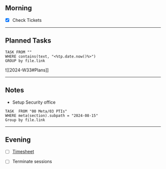 ## Morning
- [x] Check Tickets

---
## Planned Tasks
~~~dataview
TASK FROM ""
WHERE contains(text, "<%tp.date.now()%>")
GROUP by file.link
~~~
![[2024-W33#Plans]]

---
## Notes
- Setup Security office

~~~dataview
TASK  FROM "00 Meta/03 PTIs"
WHERE meta(section).subpath = "2024-08-15"
Group by file.link
~~~
---
## Evening
- [ ] [Timesheet]()
- [ ] Terminate sessions


